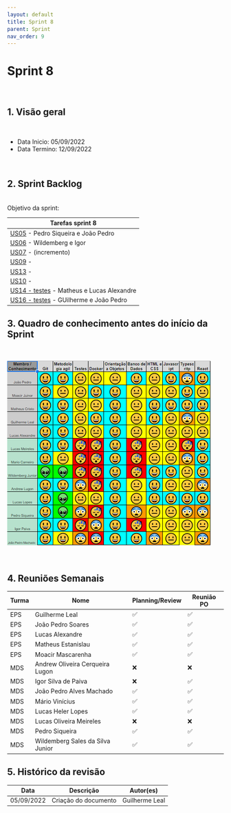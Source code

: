 ```yaml
---
layout: default
title: Sprint 8
parent: Sprint
nav_order: 9
---
```

# Sprint 8

<br>

## 1. Visão geral

<br>

- Data Inicio: 05/09/2022
- Data Termino: 12/09/2022

<br>

## 2. Sprint Backlog

<br>
Objetivo da sprint: 

|Tarefas sprint 8|
|--------|
|[US05](https://github.com/fga-eps-mds/2022-1-Alectrion-DOC/issues/76) - Pedro Siqueira e João Pedro|
|[US06](https://github.com/fga-eps-mds/2022-1-Alectrion-DOC/issues/78) - Wildemberg e Igor|
|[US07](https://github.com/fga-eps-mds/2022-1-Alectrion-DOC/issues/79) - (incremento)|
|[US09](https://github.com/fga-eps-mds/2022-1-Alectrion-DOC/issues/59) - |
|[US13](https://github.com/fga-eps-mds/2022-1-Alectrion-DOC/issues/68) - |
|[US10](https://github.com/fga-eps-mds/2022-1-Alectrion-DOC/issues/62) - |
|[US14 - testes](https://github.com/fga-eps-mds/2022-1-Alectrion-DOC/issues/69) - Matheus e Lucas Alexandre|
|[US16 - testes](https://github.com/fga-eps-mds/2022-1-Alectrion-DOC/issues/72) - GUilherme e João Pedro|

## 3. Quadro de conhecimento antes do início da Sprint

<br>

![Quadro de conhecimento Semana ](./assets/sprint2.png)

<br>

## 4. Reuniões Semanais

|Turma|Nome|Planning/Review|Reunião PO|
|--|--|--|--|
|EPS|Guilherme Leal|:white_check_mark:|:white_check_mark:|
|EPS|João Pedro Soares|:white_check_mark:|:white_check_mark:|
|EPS|Lucas Alexandre|:white_check_mark:|:white_check_mark:|
|EPS|Matheus Estanislau|:white_check_mark:|:white_check_mark:|
|EPS|Moacir Mascarenha|:white_check_mark:|:white_check_mark:|
|MDS|Andrew Oliveira Cerqueira Lugon|:x:|:x:|
|MDS|Igor Silva de Paiva|:x:|:white_check_mark:|
|MDS|João Pedro Alves Machado|:white_check_mark:|:white_check_mark:|
|MDS|Mário Vinícius|:white_check_mark:|:white_check_mark:|
|MDS|Lucas Heler Lopes|:white_check_mark:|:white_check_mark:|
|MDS|Lucas Oliveira Meireles|:x:|:x:|
|MDS|Pedro Siqueira|:white_check_mark:|:white_check_mark:|
|MDS|Wildemberg Sales da Silva Junior|:white_check_mark:|:white_check_mark:|

## 5. Histórico da revisão

|**Data**|**Descrição**|**Autor(es)**|
|--------|-------------|-------------|
|05/09/2022|Criação do documento| Guilherme Leal |


